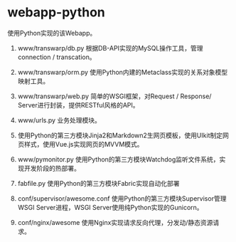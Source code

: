 # webapp-python

使用Python实现的该Webapp。

1. www/transwarp/db.py
    根据DB-API实现的MySQL操作工具，管理connection / transcation。

2. www/transwarp/orm.py
    使用Python内建的Metaclass实现的关系对象模型映射工具。

3. www/transwarp/web.py
    简单的WSGI框架，对Request / Response/ Server进行封装，提供RESTful风格的API。

4. www/urls.py
    业务处理模块。

5. 使用Python的第三方模块Jinja2和Markdown2生网页模板，使用UIkit制定网页样式，使用Vue.js实现网页的MVVM模式。

6. www/pymonitor.py
    使用Python的第三方模块Watchdog监听文件系统，实现开发阶段的热部署。

7. fabfile.py
    使用Python的第三方模块Fabric实现自动化部署

8. conf/supervisor/awesome.conf
    使用Python的第三方模块Supervisor管理WSGI Server进程，WSGI Server使用纯Python实现的Gunicorn。

9. conf/nginx/awesome
    使用Nginx实现请求反向代理，分发动/静态资源请求。
